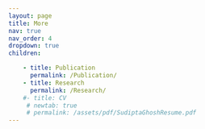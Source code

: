 ```yaml
---
layout: page
title: More
nav: true
nav_order: 4
dropdown: true
children: 

    - title: Publication
      permalink: /Publication/
    - title: Research
      permalink: /Research/
    #- title: CV
     # newtab: true
     # permalink: /assets/pdf/SudiptaGhoshResume.pdf
---
```

